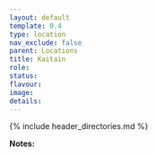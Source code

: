 ```yaml
---
layout: default
template: 0.4
type: location
nav_exclude: false
parent: Locations
title: Kaitain
role: 
status: 
flavour: 
image: 
details:
---
```

{% include header_directories.md %}

**Notes:**